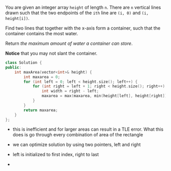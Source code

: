 You are given an integer array `height` of length `n`. There are `n` vertical lines drawn such that the two endpoints of the `ith` line are `(i, 0)` and `(i, height[i])`.

Find two lines that together with the x-axis form a container, such that the container contains the most water.

Return _the maximum amount of water a container can store_.

**Notice** that you may not slant the container.

```cpp BRUTE FORCE
class Solution {
public:
    int maxArea(vector<int>& height) {
        int maxarea = 0;
        for (int left = 0; left < height.size(); left++) {
            for (int right = left + 1; right < height.size(); right++) {
                int width = right - left;
                maxarea = max(maxarea, min(height[left], height[right]) * width);
            }
        }
        return maxarea;
    }
};
```
- this is inefficient and for larger areas can result in a TLE error. What this does is go through every combination of area of the rectangle

- we can optimize solution by using two pointers, left and right
- left is initialized to first index, right to last
- 